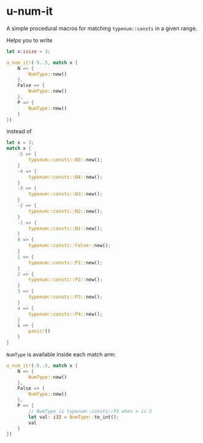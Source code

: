 # u-num-it

A simple procedural macros for matching `typenum::consts` in a given range.

Helps you to write

```rust
let x:isize = 3;

u_num_it!(-5..5, match x {
    N => {
        NumType::new()
    },
    False => {
        NumType::new()
    },
    P => {
        NumType::new()
    }
})
```

instead of

```rust
let x = 3;
match x {
    -5 => {
        typenum::consts::N5::new();
    }
    -4 => {
        typenum::consts::N4::new();
    }
    -3 => {
        typenum::consts::N3::new();
    }
    -2 => {
        typenum::consts::N2::new();
    }
    -1 => {
        typenum::consts::N1::new();
    }
    0 => {
        typenum::consts::False::new();
    }
    1 => {
        typenum::consts::P1::new();
    }
    2 => {
        typenum::consts::P2::new();
    }
    3 => {
        typenum::consts::P3::new();
    }
    4 => {
        typenum::consts::P4::new();
    }
    i => {
        panic!()
    }
}
```

`NumType` is available inside each match arm:

```rust
u_num_it!(-5..5, match x {
    N => {
        NumType::new()
    },
    False => {
        NumType::new()
    },
    P => {
        // NumType is typenum::consts::P3 when x is 3
        let val: i32 = NumType::to_int();
        val
    }
})
```
